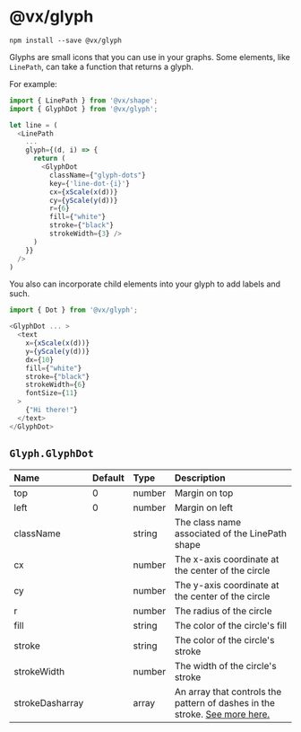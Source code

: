 # @vx/glyph

```
npm install --save @vx/glyph
```

Glyphs are small icons that you can use in your graphs. Some elements, like `LinePath`, can take a function that returns a glyph.

For example:
```js
import { LinePath } from '@vx/shape';
import { GlyphDot } from '@vx/glyph';

let line = (
  <LinePath
    ...
    glyph={(d, i) => {
      return (
        <GlyphDot
          className={"glyph-dots"}
          key={'line-dot-{i}'}
          cx={xScale(x(d))}
          cy={yScale(y(d))}
          r={6}
          fill={"white"}
          stroke={"black"}
          strokeWidth={3} />
      )
    }}
  />
)
```

You also can incorporate child elements into your glyph to add labels and such.

```js
import { Dot } from '@vx/glyph';

<GlyphDot ... >
  <text
    x={xScale(x(d))}
    y={yScale(y(d))}
    dx={10}
    fill={"white"}
    stroke={"black"}
    strokeWidth={6}
    fontSize={11}
  >
    {"Hi there!"}
  </text>
</GlyphDot>
```

## `Glyph.GlyphDot`

|      Name       | Default |  Type  |                    Description                    |
|:--------------- |:------- |:------ |:------------------------------------------------- |
| top             | 0       | number | Margin on top                                     |
| left            | 0       | number | Margin on left                                    |
| className       |         | string | The class name associated of the LinePath shape   |
| cx              |         | number | The x-axis coordinate at the center of the circle |
| cy              |         | number | The y-axis coordinate at the center of the circle |
| r               |         | number | The radius of the circle                          |
| fill            |         | string | The color of the circle's fill                    |
| stroke          |         | string | The color of the circle's stroke                  |
| strokeWidth     |         | number | The width of the circle's stroke                  |
| strokeDasharray |         | array  | An array that controls the pattern of dashes in the stroke. [See more here.](https://developer.mozilla.org/en-US/docs/Web/SVG/Attribute/stroke-dasharray)                                                  |
